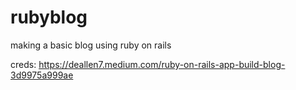 # rubyblog
making a basic blog using ruby on rails  

creds: https://deallen7.medium.com/ruby-on-rails-app-build-blog-3d9975a999ae
